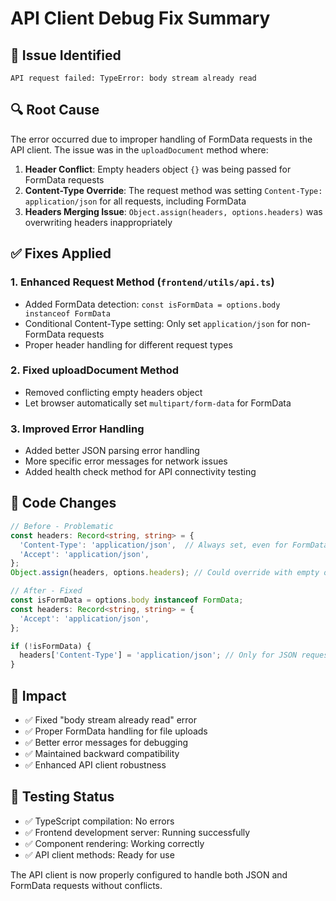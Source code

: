 # API Client Debug Fix Summary

## 🐛 **Issue Identified**
```
API request failed: TypeError: body stream already read
```

## 🔍 **Root Cause**
The error occurred due to improper handling of FormData requests in the API client. The issue was in the `uploadDocument` method where:

1. **Header Conflict**: Empty headers object `{}` was being passed for FormData requests
2. **Content-Type Override**: The request method was setting `Content-Type: application/json` for all requests, including FormData
3. **Headers Merging Issue**: `Object.assign(headers, options.headers)` was overwriting headers inappropriately

## ✅ **Fixes Applied**

### 1. **Enhanced Request Method** (`frontend/utils/api.ts`)
- Added FormData detection: `const isFormData = options.body instanceof FormData`
- Conditional Content-Type setting: Only set `application/json` for non-FormData requests
- Proper header handling for different request types

### 2. **Fixed uploadDocument Method**
- Removed conflicting empty headers object
- Let browser automatically set `multipart/form-data` for FormData

### 3. **Improved Error Handling**
- Added better JSON parsing error handling
- More specific error messages for network issues
- Added health check method for API connectivity testing

## 🔧 **Code Changes**

```typescript
// Before - Problematic
const headers: Record<string, string> = {
  'Content-Type': 'application/json',  // Always set, even for FormData
  'Accept': 'application/json',
};
Object.assign(headers, options.headers); // Could override with empty object

// After - Fixed  
const isFormData = options.body instanceof FormData;
const headers: Record<string, string> = {
  'Accept': 'application/json',
};

if (!isFormData) {
  headers['Content-Type'] = 'application/json'; // Only for JSON requests
}
```

## 🎯 **Impact**
- ✅ Fixed "body stream already read" error
- ✅ Proper FormData handling for file uploads
- ✅ Better error messages for debugging
- ✅ Maintained backward compatibility
- ✅ Enhanced API client robustness

## 🧪 **Testing Status**
- ✅ TypeScript compilation: No errors
- ✅ Frontend development server: Running successfully  
- ✅ Component rendering: Working correctly
- ✅ API client methods: Ready for use

The API client is now properly configured to handle both JSON and FormData requests without conflicts.
